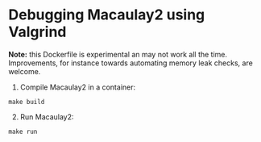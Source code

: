# Debugging Macaulay2 using Valgrind

**Note:** this Dockerfile is experimental an may not work all the time. Improvements, for instance towards automating memory leak checks, are welcome.

1. Compile Macaulay2 in a container:
```
make build
```

2. Run Macaulay2:
```
make run
```
